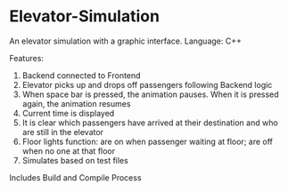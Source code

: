 # Elevator-Simulation
An elevator simulation with a graphic interface. Language: C++


Features:
1. Backend connected to Frontend
2. Elevator picks up and drops off passengers following Backend logic
3. When space bar is pressed, the animation pauses. When it is pressed again, the animation resumes
4. Current time is displayed
5. It is clear which passengers have arrived at their destination and who are still in the elevator 
6. Floor lights function: are on when passenger waiting at floor; are off when no one at that floor
7. Simulates based on test files


Includes Build and Compile Process
